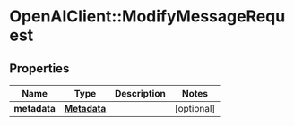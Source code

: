 # OpenAIClient::ModifyMessageRequest

## Properties
Name | Type | Description | Notes
------------ | ------------- | ------------- | -------------
**metadata** | [**Metadata**](Metadata.md) |  | [optional] 

